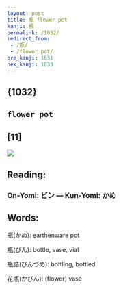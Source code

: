 ```yaml
---
layout: post
title: 瓶 flower pot
kanji: 瓶
permalink: /1032/
redirect_from:
 - /瓶/
 - /flower pot/
pre_kanji: 1031
nex_kanji: 1033
---
```


## {1032}

## `flower pot`

## [11]

<div class="stroke"><img src="E793B6.png" /></div>

## Reading:

### On-Yomi: ビン &mdash; Kun-Yomi: かめ

## Words:

瓶(かめ): earthenware pot

瓶(びん): bottle, vase, vial

瓶詰(びんづめ): bottling, bottled

花瓶(かびん): (flower) vase
